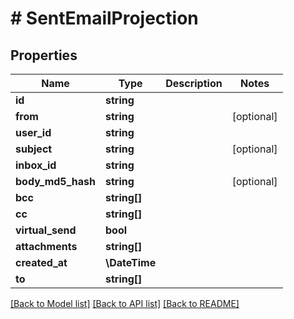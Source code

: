 # # SentEmailProjection

## Properties

Name | Type | Description | Notes
------------ | ------------- | ------------- | -------------
**id** | **string** |  |
**from** | **string** |  | [optional]
**user_id** | **string** |  |
**subject** | **string** |  | [optional]
**inbox_id** | **string** |  |
**body_md5_hash** | **string** |  | [optional]
**bcc** | **string[]** |  |
**cc** | **string[]** |  |
**virtual_send** | **bool** |  |
**attachments** | **string[]** |  |
**created_at** | **\DateTime** |  |
**to** | **string[]** |  |

[[Back to Model list]](../../README#models) [[Back to API list]](../../README#endpoints) [[Back to README]](../../README)
